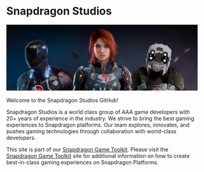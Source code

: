 # Snapdragon Studios

![Snapdragon Studios Splash](../img/splash.png)

Welcome to the Snapdragon Studios GitHub!

Snapdragon Studios is a world class group of AAA game developers with 20+ years of experience in the industry. We strive to bring the best gaming experiences to Snapdragon platforms. Our team
explores, innovates, and pushes gaming technologies through collaboration with world-class developers.

This site is part of our [Snapdragon Game Toolkit](https://developer.qualcomm.com/gametoolkit). Please visit the [Snapdragon Game Toolkit](https://developer.qualcomm.com/gametoolkit) site for additional information on how to create best-in-class gaming experiences on Snapdragon Platforms.
